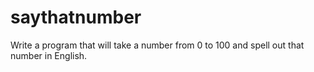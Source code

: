 # saythatnumber
Write a program that will take a number from 0 to 100 and spell out that number in English.
